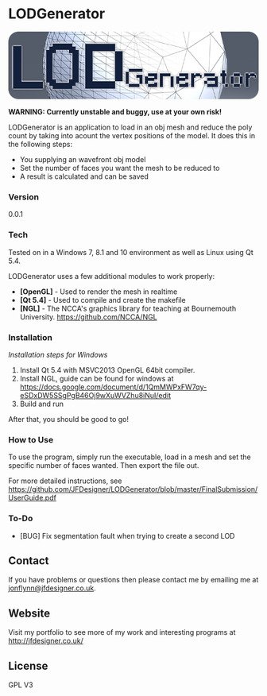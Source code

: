 # LODGenerator

![LODGenerator](Docs/LODGenerator-banner.png "LODGenerator")

**WARNING: Currently unstable and buggy, use at your own risk!**

LODGenerator is an application to load in an obj mesh and reduce the poly count by taking into acount the vertex positions of the model. It does this in the following steps:

  - You supplying an wavefront obj model
  - Set the number of faces you want the mesh to be reduced to
  - A result is calculated and can be saved

### Version
0.0.1

### Tech

Tested on in a Windows 7, 8.1 and 10 environment as well as Linux using Qt 5.4.

LODGenerator uses a few additional modules to work properly:

* **[OpenGL]**         - Used to render the mesh in realtime
* **[Qt 5.4]**         - Used to compile and create the makefile
* **[NGL]**            - The NCCA's graphics library for teaching at Bournemouth University. https://github.com/NCCA/NGL


### Installation

*Installation steps for Windows*

1. Install Qt 5.4 with MSVC2013 OpenGL 64bit compiler.
2. Install NGL, guide can be found for windows at https://docs.google.com/document/d/1QmMWPxFW7qy-eSDxDW5SSgPgB46Oj9wXuWVZhu8iNuI/edit
3. Build and run

After that, you should be good to go!

### How to Use

To use the program, simply run the executable, load in a mesh and set the specific number of faces wanted. Then export the file out.

For more detailed instructions, see https://github.com/JFDesigner/LODGenerator/blob/master/FinalSubmission/UserGuide.pdf

### To-Do

 - [BUG] Fix segmentation fault when trying to create a second LOD

## Contact

If you have problems or questions then please contact me by emailing me at jonflynn@jfdesigner.co.uk.

## Website

Visit my portfolio to see more of my work and interesting programs at http://jfdesigner.co.uk/

License
----

GPL V3
